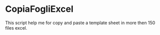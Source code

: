 # CopiaFogliExcel

This script help me for copy and paste a template sheet in more then 150 files excel.
